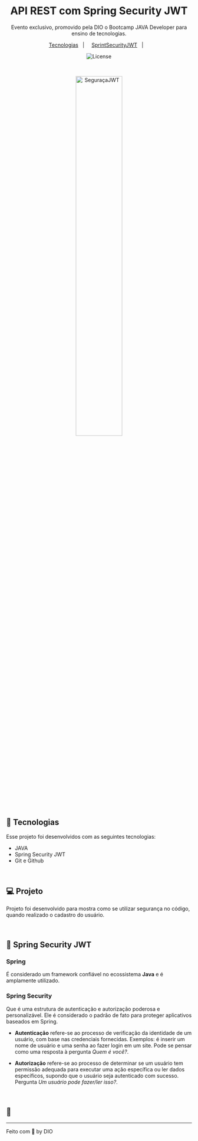 

<h1 align="center"> API REST com Spring Security JWT </h1>

<p align= "center">
Evento exclusivo, promovido pela DIO o Bootcamp JAVA Developer para
ensino de tecnologias. </p>

<p align="center">
<a href="#-tecnologias">Tecnologias</a>&nbsp;&nbsp;&nbsp;|&nbsp;
&nbsp;&nbsp;
<a href="#-sprintsecurityjwt">SprintSecurityJWT</a>&nbsp;&nbsp;&nbsp;|&nbsp;
&nbsp;&nbsp;
</p>

<p align="center">
<img alt="License" src="https://img.shields.io/static/v1?label=license&message=MIT&color=49AA26&labelColor=000000">
</p>

<br>

<p align="center">
<img alt="SeguraçaJWT" src="https://user-images.githubusercontent.com/106537496/222296535-2e458104-d85b-4418-b4f1-d7e85a99a759.png" width="50%"></p>
<br>

## 🚀 Tecnologias

Esse projeto foi desenvolvidos com as seguintes tecnologias:
- JAVA
- Spring Security JWT
- Git e Github

  
<br>
  
## 💻 Projeto

Projeto foi desenvolvido para mostra como se utilizar segurança no código, quando realizado o cadastro do usuário.

<br>

## 📑 Spring Security JWT

### Spring
É considerado um framework confiável no ecossistema **Java** e é amplamente utilizado. 

### Spring Security
Que é uma estrutura de autenticação e autorização poderosa e personalizável. Ele é considerado o padrão de fato para proteger aplicativos baseados em Spring.

* **Autenticação** refere-se ao processo de verificação da identidade de um usuário, com base nas credenciais fornecidas. Exemplos: é inserir um nome de usuário e 
uma senha ao fazer login em um site. Pode se pensar como uma resposta à pergunta _Quem é você?_.

* **Autorização** refere-se ao processo de determinar se um usuário tem permissão adequada para executar uma ação específica ou ler dados específicos, supondo que o
usuário seja autenticado com sucesso. Pergunta _Um usuário pode fazer/ler isso?_.


<br>

## :memo: 



---

Feito com 🖤 by DIO 
